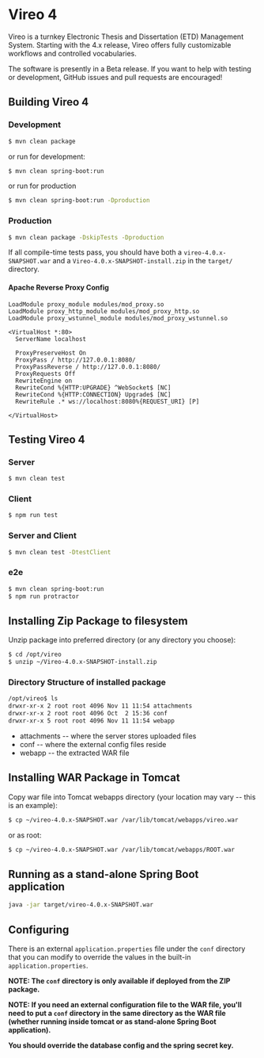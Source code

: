 # Vireo 4
Vireo is a turnkey Electronic Thesis and Dissertation (ETD) Management System.  Starting with the 4.x release, Vireo offers fully customizable workflows and controlled vocabularies.  

The software is presently in a Beta release.  If you want to help with testing or development, GitHub issues and pull requests are encouraged!

## Building Vireo 4

### Development
```bash
$ mvn clean package
```

or run for development:
```bash
$ mvn clean spring-boot:run
```

or run for production
```bash
$ mvn clean spring-boot:run -Dproduction
```

### Production
```bash
$ mvn clean package -DskipTests -Dproduction
```
If all compile-time tests pass, you should have both a `vireo-4.0.x-SNAPSHOT.war` and a `Vireo-4.0.x-SNAPSHOT-install.zip` in the `target/` directory.

#### Apache Reverse Proxy Config

```
LoadModule proxy_module modules/mod_proxy.so
LoadModule proxy_http_module modules/mod_proxy_http.so
LoadModule proxy_wstunnel_module modules/mod_proxy_wstunnel.so

<VirtualHost *:80>
  ServerName localhost

  ProxyPreserveHost On
  ProxyPass / http://127.0.0.1:8080/
  ProxyPassReverse / http://127.0.0.1:8080/
  ProxyRequests Off
  RewriteEngine on
  RewriteCond %{HTTP:UPGRADE} ^WebSocket$ [NC]
  RewriteCond %{HTTP:CONNECTION} Upgrade$ [NC]
  RewriteRule .* ws://localhost:8080%{REQUEST_URI} [P]

</VirtualHost>
```

## Testing Vireo 4

### Server
```bash
$ mvn clean test
```

### Client
```bash
$ npm run test
```

### Server and Client
```bash
$ mvn clean test -DtestClient
```

### e2e
```bash
$ mvn clean spring-boot:run
$ npm run protractor
```

## Installing Zip Package to filesystem
Unzip package into preferred directory (or any directory you choose):
```bash
$ cd /opt/vireo
$ unzip ~/Vireo-4.0.x-SNAPSHOT-install.zip
```

### Directory Structure of installed package
```bash
/opt/vireo$ ls
drwxr-xr-x 2 root root 4096 Nov 11 11:54 attachments
drwxr-xr-x 2 root root 4096 Oct  2 15:36 conf
drwxr-xr-x 5 root root 4096 Nov 11 11:54 webapp
```
* attachments -- where the server stores uploaded files
* conf -- where the external config files reside
* webapp -- the extracted WAR file

## Installing WAR Package in Tomcat
Copy war file into Tomcat webapps directory (your location may vary -- this is an example):

```bash
$ cp ~/vireo-4.0.x-SNAPSHOT.war /var/lib/tomcat/webapps/vireo.war
```

or as root:
```bash
$ cp ~/vireo-4.0.x-SNAPSHOT.war /var/lib/tomcat/webapps/ROOT.war
```


## Running as a stand-alone Spring Boot application
```bash
java -jar target/vireo-4.0.x-SNAPSHOT.war
```

## Configuring
There is an external `application.properties` file under the `conf` directory that you can modify to override the values in the built-in `application.properties`.

**NOTE: The `conf` directory is only available if deployed from the ZIP package.**

**NOTE: If you need an external configuration file to the WAR file, you'll need to put a `conf` directory in the same directory as the WAR file (whether running inside tomcat or as stand-alone Spring Boot application).**

**You should override the database config and the spring secret key.**
